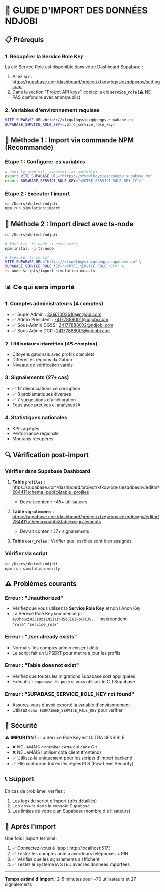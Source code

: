 # 🚀 GUIDE D'IMPORT DES DONNÉES NDJOBI

## 📋 Prérequis

### 1. Récupérer la Service Role Key

La clé Service Role est disponible dans votre Dashboard Supabase :

1. Allez sur : https://supabase.com/dashboard/project/xfxqwlbqysiezqdpeqpv/settings/api
2. Dans la section "Project API keys", copiez la clé **`service_role`** (⚠️ NE PAS confondre avec anon/public)

### 2. Variables d'environnement requises

```bash
VITE_SUPABASE_URL=https://xfxqwlbqysiezqdpeqpv.supabase.co
SUPABASE_SERVICE_ROLE_KEY=<votre_service_role_key>
```

## 🎯 Méthode 1 : Import via commande NPM (Recommandé)

### Étape 1 : Configurer les variables

```bash
# Dans le terminal, exportez les variables :
export VITE_SUPABASE_URL="https://xfxqwlbqysiezqdpeqpv.supabase.co"
export SUPABASE_SERVICE_ROLE_KEY="<VOTRE_SERVICE_ROLE_KEY_ICI>"
```

### Étape 2 : Exécuter l'import

```bash
cd /Users/okatech/ndjobi
npm run simulation:import
```

## 🎯 Méthode 2 : Import direct avec ts-node

```bash
cd /Users/okatech/ndjobi

# Installer ts-node si nécessaire
npm install -g ts-node

# Exécuter le script
VITE_SUPABASE_URL="https://xfxqwlbqysiezqdpeqpv.supabase.co" \
SUPABASE_SERVICE_ROLE_KEY="<VOTRE_SERVICE_ROLE_KEY>" \
ts-node scripts/import-simulation-data.ts
```

## 📊 Ce qui sera importé

### 1. Comptes administrateurs (4 comptes)
- ✅ Super Admin : 33661002616@ndjobi.com
- ✅ Admin Président : 24177888001@ndjobi.com  
- ✅ Sous-Admin DGSS : 24177888002@ndjobi.com
- ✅ Sous-Admin DGR : 24177888003@ndjobi.com

### 2. Utilisateurs identifiés (45 comptes)
- Citoyens gabonais avec profils complets
- Différentes régions du Gabon
- Niveaux de vérification variés

### 3. Signalements (27+ cas)
- ✅ 12 dénonciations de corruption
- ✅ 8 problématiques diverses
- ✅ 7 suggestions d'amélioration
- Tous avec preuves et analyses IA

### 4. Statistiques nationales
- KPIs agrégés
- Performance régionale
- Montants récupérés

## 🔍 Vérification post-import

### Vérifier dans Supabase Dashboard

1. **Table `profiles`** : https://supabase.com/dashboard/project/xfxqwlbqysiezqdpeqpv/editor/28441?schema=public&table=profiles
   - Devrait contenir ~45+ utilisateurs

2. **Table `signalements`** : https://supabase.com/dashboard/project/xfxqwlbqysiezqdpeqpv/editor/28441?schema=public&table=signalements
   - Devrait contenir 27+ signalements

3. **Table `user_roles`** : Vérifier que les rôles sont bien assignés

### Vérifier via script

```bash
cd /Users/okatech/ndjobi
npm run simulation:verify
```

## ⚠️ Problèmes courants

### Erreur : "Unauthorized"
- Vérifiez que vous utilisez la **Service Role Key** et non l'Anon Key
- La Service Role Key commence par `eyJhbGciOiJIUzI1NiIsInR5cCI6IkpXVCJ9...` mais contient `"role":"service_role"`

### Erreur : "User already exists"
- Normal si les comptes admin existent déjà
- Le script fait un UPSERT pour mettre à jour les profils

### Erreur : "Table does not exist"
- Vérifiez que toutes les migrations Supabase sont appliquées
- Exécutez : `supabase db push` si vous utilisez le CLI Supabase

### Erreur : "SUPABASE_SERVICE_ROLE_KEY not found"
- Assurez-vous d'avoir exporté la variable d'environnement
- Utilisez `echo $SUPABASE_SERVICE_ROLE_KEY` pour vérifier

## 🔐 Sécurité

⚠️ **IMPORTANT** : La Service Role Key est ULTRA SENSIBLE

- ❌ NE JAMAIS commiter cette clé dans Git
- ❌ NE JAMAIS l'utiliser côté client (frontend)
- ✅ Utilisez-la uniquement pour les scripts d'import backend
- ✅ Elle contourne toutes les règles RLS (Row Level Security)

## 📞 Support

En cas de problème, vérifiez :

1. Les logs du script d'import (très détaillés)
2. Les erreurs dans la console Supabase
3. Les limites de votre plan Supabase (nombre d'utilisateurs)

## 🎉 Après l'import

Une fois l'import terminé :

1. ✅ Connectez-vous à l'app : http://localhost:5173
2. ✅ Testez les comptes admin avec leurs téléphones + PIN
3. ✅ Vérifiez que les signalements s'affichent
4. ✅ Testez le système IA STED avec les données importées

---

**Temps estimé d'import** : 2-5 minutes pour ~70 utilisateurs et 27 signalements

